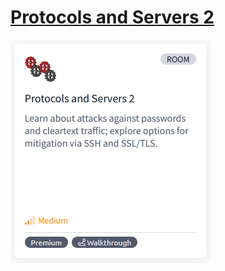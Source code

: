 # [Protocols and Servers 2](https://tryhackme.com/r/room/protocolsandservers2)

![ProtocolsAndServers2](./images/ProtocolsAndServers2.png)